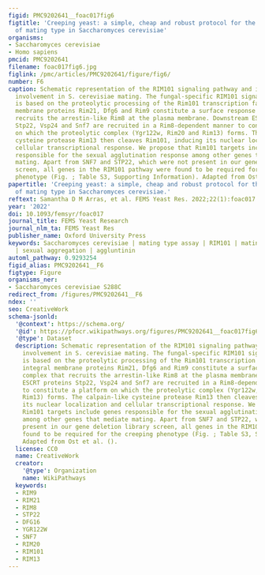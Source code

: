 ```yaml
---
figid: PMC9202641__foac017fig6
figtitle: 'Creeping yeast: a simple, cheap and robust protocol for the identification
  of mating type in Saccharomyces cerevisiae'
organisms:
- Saccharomyces cerevisiae
- Homo sapiens
pmcid: PMC9202641
filename: foac017fig6.jpg
figlink: /pmc/articles/PMC9202641/figure/fig6/
number: F6
caption: Schematic representation of the RIM101 signaling pathway and its potential
  involvement in S. cerevisiae mating. The fungal-specific RIM101 signaling pathway
  is based on the proteolytic processing of the Rim101 transcription factor. The integral
  membrane proteins Rim21, Dfg6 and Rim9 constitute a surface response complex that
  recruits the arrestin-like Rim8 at the plasma membrane. Downstream ESCRT proteins
  Stp22, Vsp24 and Snf7 are recruited in a Rim8-dependent manner to constitute a platform
  on which the proteolytic complex (Ygr122w, Rim20 and Rim13) forms. The calpain-like
  cysteine protease Rim13 then cleaves Rim101, inducing its nuclear localization and
  cellular transcriptional response. We propose that Rim101 targets include genes
  responsible for the sexual agglutination response among other genes that mediate
  mating. Apart from SNF7 and STP22, which were not present in our gene deletion library
  screen, all genes in the RIM101 pathway were found to be required for the creeping
  phenotype (Fig. ; Table S3, Supporting Information). Adapted from Ost et al. ().
papertitle: 'Creeping yeast: a simple, cheap and robust protocol for the identification
  of mating type in Saccharomyces cerevisiae.'
reftext: Samantha D M Arras, et al. FEMS Yeast Res. 2022;22(1):foac017.
year: '2022'
doi: 10.1093/femsyr/foac017
journal_title: FEMS Yeast Research
journal_nlm_ta: FEMS Yeast Res
publisher_name: Oxford University Press
keywords: Saccharomyces cerevisiae | mating type assay | RIM101 | mating phenotype
  | sexual aggregation | aggluntinin
automl_pathway: 0.9293254
figid_alias: PMC9202641__F6
figtype: Figure
organisms_ner:
- Saccharomyces cerevisiae S288C
redirect_from: /figures/PMC9202641__F6
ndex: ''
seo: CreativeWork
schema-jsonld:
  '@context': https://schema.org/
  '@id': https://pfocr.wikipathways.org/figures/PMC9202641__foac017fig6.html
  '@type': Dataset
  description: Schematic representation of the RIM101 signaling pathway and its potential
    involvement in S. cerevisiae mating. The fungal-specific RIM101 signaling pathway
    is based on the proteolytic processing of the Rim101 transcription factor. The
    integral membrane proteins Rim21, Dfg6 and Rim9 constitute a surface response
    complex that recruits the arrestin-like Rim8 at the plasma membrane. Downstream
    ESCRT proteins Stp22, Vsp24 and Snf7 are recruited in a Rim8-dependent manner
    to constitute a platform on which the proteolytic complex (Ygr122w, Rim20 and
    Rim13) forms. The calpain-like cysteine protease Rim13 then cleaves Rim101, inducing
    its nuclear localization and cellular transcriptional response. We propose that
    Rim101 targets include genes responsible for the sexual agglutination response
    among other genes that mediate mating. Apart from SNF7 and STP22, which were not
    present in our gene deletion library screen, all genes in the RIM101 pathway were
    found to be required for the creeping phenotype (Fig. ; Table S3, Supporting Information).
    Adapted from Ost et al. ().
  license: CC0
  name: CreativeWork
  creator:
    '@type': Organization
    name: WikiPathways
  keywords:
  - RIM9
  - RIM21
  - RIM8
  - STP22
  - DFG16
  - YGR122W
  - SNF7
  - RIM20
  - RIM101
  - RIM13
---
```

